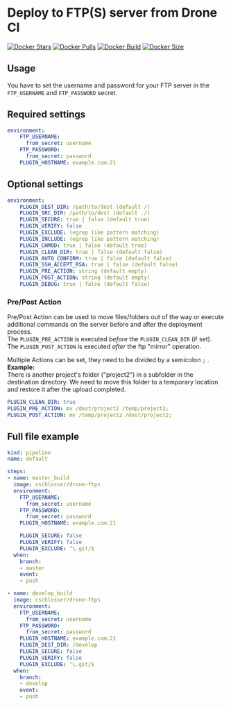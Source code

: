 # Deploy to FTP(S) server from Drone CI

[![Docker Stars](https://badgen.net/docker/stars/cschlosser/drone-ftps)](https://hub.docker.com/r/cschlosser/drone-ftps/)
[![Docker Pulls](https://badgen.net/docker/pulls/cschlosser/drone-ftps)](https://hub.docker.com/r/cschlosser/drone-ftps/)
[![Docker Build](https://img.shields.io/docker/cloud/build/cschlosser/drone-ftps)](https://hub.docker.com/r/cschlosser/drone-ftps/)
[![Docker Size](https://badgen.net/docker/size/cschlosser/drone-ftps)](https://hub.docker.com/r/cschlosser/drone-ftps/)

## Usage

You have to set the username and password for your FTP server in the `FTP_USERNAME` and `FTP_PASSWORD` secret.

## Required settings

```yaml
environment:
    FTP_USERNAME:
      from_secret: username
    FTP_PASSWORD:
      from_secret: password
    PLUGIN_HOSTNAME: example.com:21
```

## Optional settings

```yaml
environment:
    PLUGIN_DEST_DIR: /path/to/dest (default /)
    PLUGIN_SRC_DIR: /path/to/dest (default ./)
    PLUGIN_SECURE: true | false (default true)
    PLUGIN_VERIFY: false
    PLUGIN_EXCLUDE: (egrep like pattern matching)
    PLUGIN_INCLUDE: (egrep like pattern matching)
    PLUGIN_CHMOD: true | false (default true)
    PLUGIN_CLEAN_DIR: true | false (default false)
    PLUGIN_AUTO_CONFIRM: true | false (default false)
    PLUGIN_SSH_ACCEPT_RSA: true | false (default false)
    PLUGIN_PRE_ACTION: string (default empty)
    PLUGIN_POST_ACTION: string (default empty)
    PLUGIN_DEBUG: true | false (default false)
```
### Pre/Post Action
Pre/Post Action can be used to move files/folders out of the way or execute additional commands on the server before and after the deployment process.  
The `PLUGIN_PRE_ACTION` is executed *before* the `PLUGIN_CLEAN_DIR` (if set).  
The `PLUGIN_POST_ACTION` is executed *after* the ftp "mirror" operation.  

Multiple Actions can be set, they need to be divided by a semicolon `;` .  
**Example:**  
There is another project's folder ("project2") in a subfolder in the destination directory. We need to move this folder to a temporary location and restore it after the upload completed.
```yaml
PLUGIN_CLEAN_DIR: true
PLUGIN_PRE_ACTION: mv /dest/project2 /temp/project2;
PLUGIN_POST_ACTION: mv /temp/project2 /dest/project2;
```

## Full file example

```yaml
kind: pipeline
name: default

steps:
- name: master_build
  image: cschlosser/drone-ftps
  environment:
    FTP_USERNAME:
      from_secret: username
    FTP_PASSWORD:
      from_secret: password
    PLUGIN_HOSTNAME: example.com:21

    PLUGIN_SECURE: false
    PLUGIN_VERIFY: false
    PLUGIN_EXCLUDE: ^\.git/$
  when:
    branch:
    - master
    event:
    - push

- name: develop_build
  image: cschlosser/drone-ftps
  environment:
    FTP_USERNAME:
      from_secret: username
    FTP_PASSWORD:
      from_secret: password
    PLUGIN_HOSTNAME: example.com:21
    PLUGIN_DEST_DIR: /develop
    PLUGIN_SECURE: false
    PLUGIN_VERIFY: false
    PLUGIN_EXCLUDE: ^\.git/$
  when:
    branch:
    - develop
    event:
    - push
```
